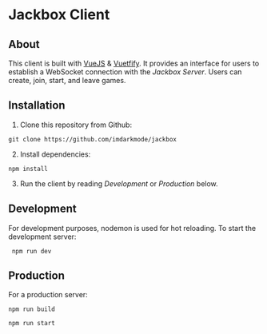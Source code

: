 # Jackbox Client

## About

This client is built with [VueJS]() & [Vuetfify](). It provides an interface for users to establish a WebSocket connection with the *Jackbox Server*. Users can create, join, start, and leave games.

## Installation

1) Clone this repository from Github:

```git clone https://github.com/imdarkmode/jackbox```

2) Install dependencies:

```npm install```

3) Run the client by reading *Development* or *Production* below.

## Development

For development purposes, nodemon is used for hot reloading. To start the development server:

``` npm run dev```

## Production

For a production server:

```npm run build```

```npm run start```
